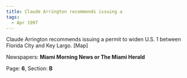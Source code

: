```yaml
---  
title: Claude Arrington recommends issuing a  
tags:  
  - Apr 1997  
---  
```

  
Claude Arrington recommends issuing a permit to widen U.S. 1 between Florida City and Key Largo. [Map]  
  
Newspapers: **Miami Morning News or The Miami Herald**  
  
Page: **6**, Section: **B** 
